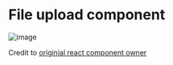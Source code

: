 # File upload component

![image](https://github.com/user-attachments/assets/812337b2-ffd4-44f9-bffa-e3b8337723e8)


Credit to [originial react component owner](https://github.com/ManishBisht777/file-vault)
